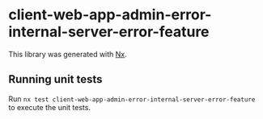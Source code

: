 # client-web-app-admin-error-internal-server-error-feature

This library was generated with [Nx](https://nx.dev).

## Running unit tests

Run `nx test client-web-app-admin-error-internal-server-error-feature` to execute the unit tests.
